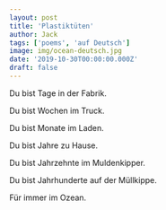 ```yaml
---
layout: post
title: 'Plastiktüten'
author: Jack
tags: ['poems', 'auf Deutsch']
image: img/ocean-deutsch.jpg
date: '2019-10-30T00:00:00.000Z'
draft: false
---
```


Du bist Tage in der Fabrik.

Du bist Wochen im Truck.

Du bist Monate im Laden.

Du bist Jahre zu Hause.

Du bist Jahrzehnte im Muldenkipper.

Du bist Jahrhunderte auf der Müllkippe.

Für immer im Ozean.
